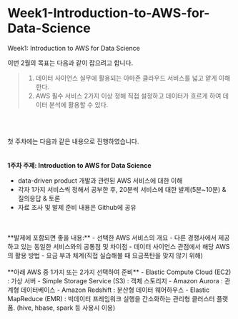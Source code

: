 # Week1-Introduction-to-AWS-for-Data-Science
Week1: Introduction to AWS for Data Science


이번 2월의 목표는 다음과 같이 잡으려고 합니다.

> 1.  데이터 사이언스 실무에 활용되는 아마존 클라우드 서비스를 넓고 얕게 이해 한다.
> 2. AWS 필수 서비스 2가지 이상 정해 직접 설정하고 데이터가 흐르게 하여 데이터 분석에 활용할 수 있다. 
<br>
<br>

첫 주차에는 다음과 같은 내용으로 진행하였습니다.    
<br>
<br>
**1주차 주제: Introduction to AWS for Data Science**
- data-driven product 개발과 관련된 AWS 서비스에 대한 이해
- 각자 1가지 서비스씩 정해서 공부한 후, 20분씩 서비스에 대한 발제(5분~10분) & 질의응답 & 토론
- 자료 조사 및 발제 준비 내용은 Github에 공유  
<br>
<br>
**발제에 포함되면 좋을 내용:**
- 선택한 AWS 서비스의 개요
- 다른 경쟁사에서 제공하고 있는 동일한 서비스와의 공통점 및 차이점
- 데이터 사이언스 관점에서 해당 AWS의 활용 방법
- 요금 부과 체계(직접 실습해볼 때 요금폭탄을 맞지 않기 위해)   
<br>
<br>
**아래 AWS 중 1가지 또는 2가지 선택하여 준비**
- Elastic Compute Cloud (EC2) : 가상 서버
- Simple Storage Service (S3) : 객체 스토리지
- Amazon Aurora : 관계형 데이터베이스 
- Amazon Redshift : 분산형 데이터 웨어하우스
- Elastic MapReduce (EMR) : 빅데이터 프레임워크 실행을 간소화하는 관리형 클러스터 플랫폼. (hive, hbase, spark 등 사용시 이용)
<br>
<br>
